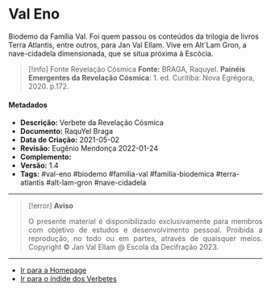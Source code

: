 # Val Eno

Biodemo da Família Val. Foi quem passou os conteúdos da trilogia de livros Terra Atlantis, entre outros, para Jan Val Ellam. Vive em Alt´Lam Gron, a nave-cidadela dimensionada, que se situa próxima à Escócia.

> [!info] Fonte Revelação Cósmica
> **Fonte:** BRAGA, Raquyel. **Painéis Emergentes da Revelação Cósmica**: 1. ed. Curitiba: Nova Egrégora, 2020. p.172. 

#### Metadados

- **Descrição:** Verbete da Revelação Cósmica
- **Documento:** RaquYel Braga
- **Data de Criação:** 2021-05-02
- **Revisão:** Eugênio Mendonça 2022-01-24
- **Complemento:** 
- **Versão:** 1.4
- **Tags:** #val-eno #biodemo #familia-val #familia-biodemica #terra-atlantis #alt-lam-gron #nave-cidadela 

---
> [!error] **Aviso**
> <p align="justify">O presente material é disponibilizado exclusivamente para membros com objetivo de estudos e desenvolvimento pessoal. Proibida a reprodução, no todo ou em partes, através de quaisquer meios. Copyright © Jan Val Ellam @ Escola da Decifração 2023. </p>

---
- [Ir para a Homepage](Homepage.canvas)
- [Ir para o índide dos Verbetes](ÍNDIDE%20GERAL%20DOS%20VERBETES.canvas)

